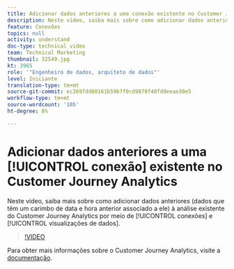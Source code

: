 ```yaml
---
title: Adicionar dados anteriores a uma conexão existente no Customer Journey Analytics
description: Neste vídeo, saiba mais sobre como adicionar dados anteriores (dados que têm um carimbo de data e hora anterior associado a ele) à análise existente do Adobe Customer Journey Analytics por meio de conexões e visualizações de dados.
feature: Conexões
topics: null
activity: understand
doc-type: technical video
team: Technical Marketing
thumbnail: 32549.jpg
kt: 3965
role: '"Engenheiro de dados, arquiteto de dados"'
level: Iniciante
translation-type: tm+mt
source-git-commit: ec3697dd60161b59b7f0cd9878f40fd9eeae30e5
workflow-type: tm+mt
source-wordcount: '105'
ht-degree: 8%

---
```



# Adicionar dados anteriores a uma [!UICONTROL conexão] existente no Customer Journey Analytics

Neste vídeo, saiba mais sobre como adicionar dados anteriores (dados que têm um carimbo de data e hora anterior associado a ele) à análise existente do Customer Journey Analytics por meio de [!UICONTROL conexões] e [!UICONTROL visualizações de dados].

>[!VIDEO](https://video.tv.adobe.com/v/32549/?quality=12)

Para obter mais informações sobre o Customer Journey Analytics, visite a [documentação](https://docs.adobe.com/content/help/pt-BR/analytics-platform/using/cja-landing.html).
